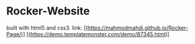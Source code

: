 # Rocker-Website
built with html5 and css3. link: [(https://mahmodmahdi.github.io/Rocker-Page/)]
[(https://demo.templatemonster.com/demo/87345.html)]
